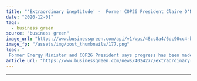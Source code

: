 ```yaml
---
title: "'Extraordinary ineptitude' -  Former COP26 President Claire O'Neill accuses Number 10 of 'cavalier' attitude to Climate Summit"
date: "2020-12-01"
tags: 
  - business green
source: "business green"
image_url: "https://www.businessgreen.com/api/v1/wps/48cc8a4/6dc90cc4-ba47-4697-a5a6-c6574692abc4/8/Screenshot-2020-12-01-at-14-37-53-185x114.png"
image_fp: "/assets/img/post_thumbnails/177.png"
lead: "
 Former Energy Minister and COP26 President says progress has been made in recent months, but warns Ministers continue to underestimate need for intense focus on climate efforts in the lead up to crucial Glasgow Summit ..."
article_url: "https://www.businessgreen.com/news/4024277/extraordinary-ineptitude-former-cop26-president-clare-neill-accuses-cavalier-attitude-climate-summit"
---
```


---
